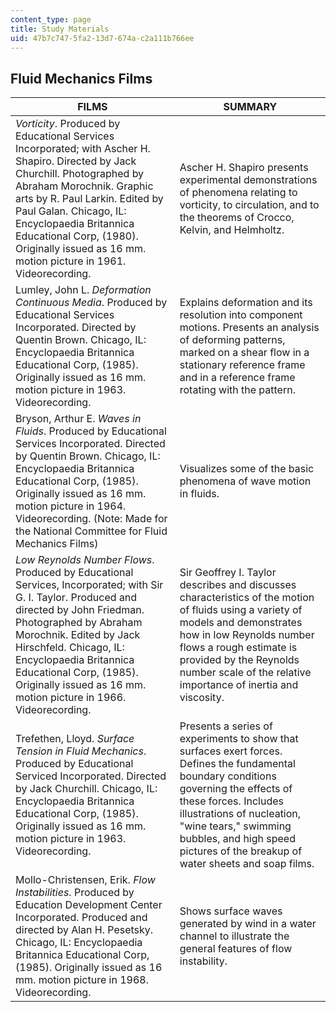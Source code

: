 ```yaml
---
content_type: page
title: Study Materials
uid: 47b7c747-5fa2-13d7-674a-c2a111b766ee
---
```


Fluid Mechanics Films
---------------------

| FILMS | SUMMARY |
| --- | --- |
| _Vorticity_. Produced by Educational Services Incorporated; with Ascher H. Shapiro. Directed by Jack Churchill. Photographed by Abraham Morochnik. Graphic arts by R. Paul Larkin. Edited by Paul Galan. Chicago, IL: Encyclopaedia Britannica Educational Corp, (1980). Originally issued as 16 mm. motion picture in 1961. Videorecording. | Ascher H. Shapiro presents experimental demonstrations of phenomena relating to vorticity, to circulation, and to the theorems of Crocco, Kelvin, and Helmholtz. |
| Lumley, John L. _Deformation Continuous Media_. Produced by Educational Services Incorporated. Directed by Quentin Brown. Chicago, IL: Encyclopaedia Britannica Educational Corp, (1985). Originally issued as 16 mm. motion picture in 1963. Videorecording. | Explains deformation and its resolution into component motions. Presents an analysis of deforming patterns, marked on a shear flow in a stationary reference frame and in a reference frame rotating with the pattern. |
| Bryson, Arthur E. _Waves in Fluids_. Produced by Educational Services Incorporated. Directed by Quentin Brown. Chicago, IL: Encyclopaedia Britannica Educational Corp, (1985). Originally issued as 16 mm. motion picture in 1964. Videorecording. (Note: Made for the National Committee for Fluid Mechanics Films) | Visualizes some of the basic phenomena of wave motion in fluids. |
| _Low Reynolds Number Flows_. Produced by Educational Services, Incorporated; with Sir G. I. Taylor. Produced and directed by John Friedman. Photographed by Abraham Morochnik. Edited by Jack Hirschfeld. Chicago, IL: Encyclopaedia Britannica Educational Corp, (1985). Originally issued as 16 mm. motion picture in 1966. Videorecording. | Sir Geoffrey I. Taylor describes and discusses characteristics of the motion of fluids using a variety of models and demonstrates how in low Reynolds number flows a rough estimate is provided by the Reynolds number scale of the relative importance of inertia and viscosity. |
| Trefethen, Lloyd. _Surface Tension in Fluid Mechanics_. Produced by Educational Serviced Incorporated. Directed by Jack Churchill. Chicago, IL: Encyclopaedia Britannica Educational Corp, (1985). Originally issued as 16 mm. motion picture in 1963. Videorecording. | Presents a series of experiments to show that surfaces exert forces. Defines the fundamental boundary conditions governing the effects of these forces. Includes illustrations of nucleation, "wine tears," swimming bubbles, and high speed pictures of the breakup of water sheets and soap films. |
| Mollo-Christensen, Erik. _Flow Instabilities_. Produced by Education Development Center Incorporated. Produced and directed by Alan H. Pesetsky. Chicago, IL: Encyclopaedia Britannica Educational Corp, (1985). Originally issued as 16 mm. motion picture in 1968. Videorecording. | Shows surface waves generated by wind in a water channel to illustrate the general features of flow instability.